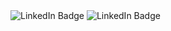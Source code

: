 <img src="https://github.com/mohan-potter/mohan-potter/blob/main/Profile%20banner.png" alt="LinkedIn Badge"/>
<img src="[https://github.com/mohan-potter/mohan-potter/blob/main/Profile%20banner.png](https://github.com/mohan-potter/mohan-potter/blob/main/Profile%20banner.png" alt="LinkedIn Badge"/>



